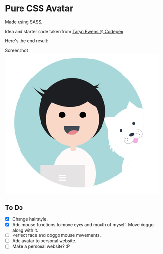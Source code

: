 # Pure CSS Avatar

Made using SASS.

Idea and starter code taken from [Taryn Ewens @ Codepen](https://codepen.io/tarynewens/pen/GXXYYX)

Here's the end result:

Screenshot
![Avatar](assets/CSS-Avatar-new.png)

## To Do

- [x] Change hairstyle.
- [x] Add mouse functions to move eyes and mouth of myself. Move doggo along with it.
- [ ] Perfect face and doggo mouse movements.
- [ ] Add avatar to personal website.
- [ ] Make a personal website? :P
